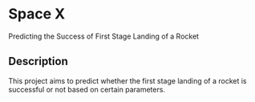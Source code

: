 # Space X

Predicting the Success of First Stage Landing of a Rocket

## Description

This project aims to predict whether the first stage landing of a rocket is successful or not based on certain parameters.
